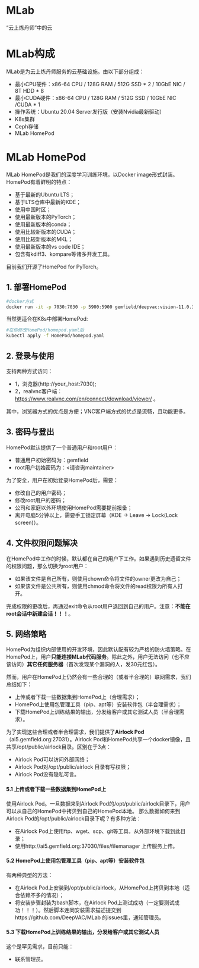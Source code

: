 # MLab
“云上炼丹师”中的云

# MLab构成
MLab是为云上炼丹师服务的云基础设施。由以下部分组成：
- 最小CPU硬件：x86-64 CPU / 128G RAM / 512G SSD * 2 / 10GbE NIC / 8T HDD * 8
- 最小CUDA硬件：x86-64 CPU / 128G RAM / 512G SSD / 10GbE NIC /CUDA * 1
- 操作系统：Ubuntu 20.04 Server发行版（安装Nvidia最新驱动）
- K8s集群
- Ceph存储
- MLab HomePod

# MLab HomePod
MLab HomePod是我们的深度学习训练环境，以Docker image形式封装。HomePod有着鲜明的特点：
- 基于最新的Ubuntu LTS；
- 基于LTS仓库中最新的KDE；
- 使用中国时区；
- 使用最新版本的PyTorch；
- 使用最新版本的conda；
- 使用比较新版本的CUDA；
- 使用比较新版本的MKL；
- 使用最新版本的vs code IDE；
- 包含有kdiff3、kompare等诸多开发工具。

目前我们开源了HomePod for PyTorch。

## 1. 部署HomePod
```bash
#docker方式
docker run -it -p 7030:7030 -p 5900:5900 gemfield/deepvac:vision-11.0.3-cudnn8-devel-ubuntu20.04-vnc
```
当然更适合在K8s中部署HomePod:
```bash
#在你修改HomePod/homepod.yaml后
kubectl apply -f HomePod/homepod.yaml
```

## 2. 登录与使用
支持两种方式访问：
- 1，浏览器(http://your_host:7030);
- 2，realvnc客户端：https://www.realvnc.com/en/connect/download/viewer/ 。

其中，浏览器方式的优点是方便；VNC客户端方式的优点是流畅，且功能更多。

## 3. 密码与登出
HomePod默认提供了一个普通用户和root用户：
- 普通用户初始密码为：gemfield
- root用户初始密码为：<请咨询maintainer>

为了安全，用户在初始登录HomePod后，需要：
- 修改自己的用户密码；
- 修改root用户的密码；
- 公司和家庭以外环境使用HomePod需要提前报备；
- 离开电脑5分钟以上，需要手工锁定屏幕（KDE -> Leave -> Lock(Lock screen)）。

## 4. 文件权限问题解决
在HomePod中工作的时候，默认都在自己的用户下工作。如果遇到历史遗留文件的权限问题，那么切换为root用户：
- 如果该文件是自己所有，则使用chown命令将文件的owner更改为自己；
- 如果该文件是公共所有，则使用chmod命令将文件的read权限为所有人打开。

完成权限的更改后，再通过exit命令从root用户退回到自己的用户。注意：**不能在root会话中新建会话！！！**。

## 5. 网络策略
HomePod为组织内部使用的开发环境，因此默认配有较为严格的防火墙策略。在HomePod上，用户**只能连接MLab代码服务**。除此之外，用户无法访问（也不应该访问）**其它任何服务器**（首次发现某个漏洞的人，发30元红包）。

然而，用户在HomePod上仍然会有一些合理的（或者半合理的）联网需求，我们总结如下：
- 上传或者下载一些数据集到HomePod上（合理需求）；
- HomePod上使用包管理工具（pip、apt等）安装软件包（半合理需求）；
- 下载HomePod上训练结果的输出，分发给客户或其它测试人员（半合理需求）。

为了实现这些合理或者半合理需求，我们提供了**Airlock Pod**（ai5.gemfield.org:27031）。Airlock Pod和HomePod共享一个docker镜像，且共享/opt/public/airlock目录。区别在于3点：
- Airlock Pod可以访问外部网络；
- Airlock Pod对/opt/public/airlock 目录有写权限；
- Airlock Pod没有隐私可言。

#### 5.1 上传或者下载一些数据集到HomePod上
使用Airlock Pod。一旦数据来到Airlock Pod的/opt/public/airlock目录下，用户可以从自己的HomePod中拷贝到自己的HomePod本地。
那么数据如何来到Airlock Pod的/opt/public/airlock目录下呢？有多种方法：
- 在Airlock Pod上使用ftp、wget、scp、git等工具，从外部环境下载到此目录；
- 使用http://ai5.gemfield.org:37030/files/filemanager 上传服务上传。

#### 5.2 HomePod上使用包管理工具（pip、apt等）安装软件包

有两种典型的方法：
- 在Airlock Pod上安装到/opt/public/airlock，从HomePod上拷贝到本地（适合依赖不多的情况）；
- 将安装步骤封装为bash脚本，在Airlock Pod上测试成功（一定要测试成功！！！）。然后脚本连同安装需求描述提交到https://github.com/DeepVAC/MLab 的issues里，通知管理员。

#### 5.3 下载HomePod上训练结果的输出，分发给客户或其它测试人员
这个是罕见需求，目前只能：
- 联系管理员。
